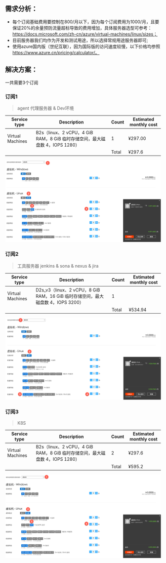 ## 需求分析：
+ 每个订阅基础费用要控制在800/月以下，因为每个订阅费用为1000/月，且要保证20%的余量预防流量超标导致的费用增加，具体服务器选型可参考：https://docs.microsoft.com/zh-cn/azure/virtual-machines/linux/sizes；
+ 目前服务器我们均作为开发和测试用途，所以选择常规用途服务器即可;
+ 使用azure国内版（世纪互联），因为国际版的访问速度较慢，以下价格均参照 https://www.azure.cn/pricing/calculator/。

## 解决方案：
一共需要3个订阅

### 订阅1
> agent 代理服务器 & Dev环境		

| Service type | Description | Count | Estimated monthly cost | 
|---------|---------|---------|---------|
| Virtual Machines | B2s（linux、2 vCPU，4 GiB RAM，8 GiB 临时存储空间，最大磁盘数 4，IOPS 1280） | 1 | ¥297.00 |
| 	|| Total | 	¥297.6 | 

![image.png](images/azure-plan-b2s_1.png)

### 订阅2
> 工具服务器 jenkins & sona & nexus & jira		
		
| Service type | Description | Count | Estimated monthly cost |
|---------|---------|---------|---------|
| Virtual Machines | D2s_v3（linux、2 vCPU，8 GiB RAM，16 GiB 临时存储空间，最大磁盘数 4，IOPS 3200）  | 1 || ¥534.94 |
| 	|| Total | 	¥534.94 | 

![image.png](images/azure-plan-d2v3.png)

### 订阅3
> K8S	
		
| Service type | Description | Count | Estimated monthly cost |
|----|---------|---------|---------|
| Virtual Machines | B2s（linux、2 vCPU，4 GiB RAM，8 GiB 临时存储空间，最大磁盘数 4，IOPS 1280） |  2 | ¥297.6 |
| 	|| Total | 	¥595.2 | 

![image.png](images/azure-plan-b2s_2.png)